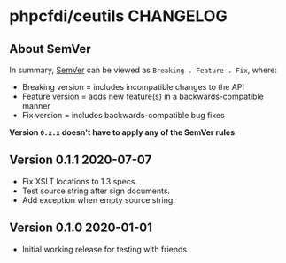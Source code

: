 # phpcfdi/ceutils CHANGELOG

## About SemVer

In summary, [SemVer](https://semver.org/) can be viewed as ` Breaking . Feature . Fix `, where:

- Breaking version = includes incompatible changes to the API
- Feature version = adds new feature(s) in a backwards-compatible manner
- Fix version = includes backwards-compatible bug fixes

**Version `0.x.x` doesn't have to apply any of the SemVer rules**

## Version 0.1.1 2020-07-07

- Fix XSLT locations to 1.3 specs.
- Test source string after sign documents.
- Add exception when empty source string.

## Version 0.1.0 2020-01-01

- Initial working release for testing with friends
